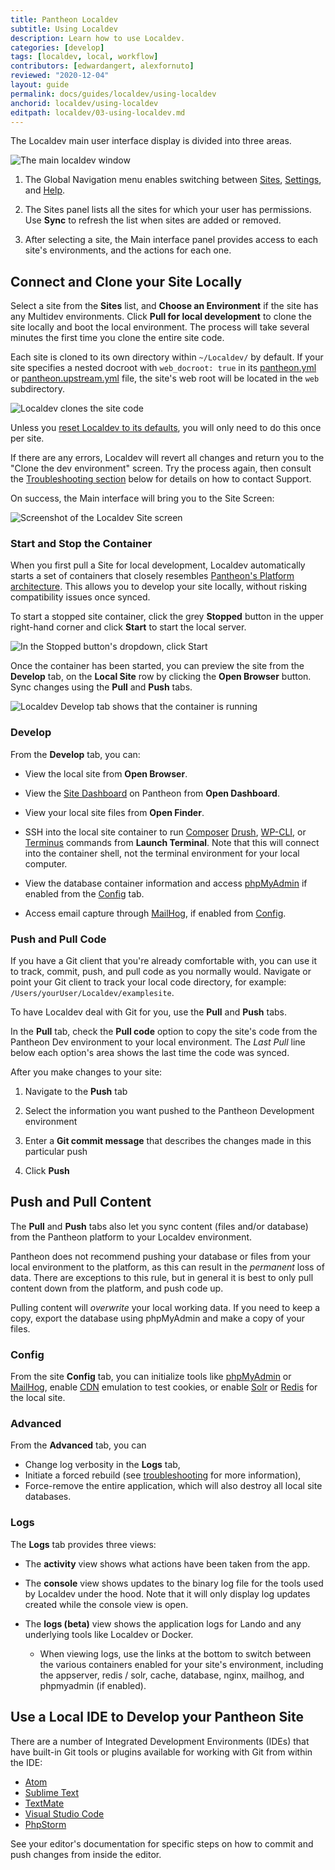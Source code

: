 ```yaml
---
title: Pantheon Localdev
subtitle: Using Localdev
description: Learn how to use Localdev.
categories: [develop]
tags: [localdev, local, workflow]
contributors: [edwardangert, alexfornuto]
reviewed: "2020-12-04"
layout: guide
permalink: docs/guides/localdev/using-localdev
anchorid: localdev/using-localdev
editpath: localdev/03-using-localdev.md
---
```


The Localdev main user interface display is divided into three areas.

![The main localdev window](../../../images/localdev/localdev-overview.png)

1. The Global Navigation menu enables switching between [Sites](#connect-and-clone-your-site-locally), [Settings](#settings), and [Help](#help).

1. The Sites panel lists all the sites for which your user has permissions. Use **Sync** to refresh the list when sites are added or removed.

1. After selecting a site, the Main interface panel provides access to each site's environments, and the actions for each one.

## Connect and Clone your Site Locally

Select a site from the **Sites** list, and **Choose an Environment** if the site has any Multidev environments. Click **Pull for local development** to clone the site locally and boot the local environment. The process will take several minutes the first time you clone the entire site code.

Each site is cloned to its own directory within `~/Localdev/` by default. If your site specifies a nested docroot with `web_docroot: true` in its [pantheon.yml](/pantheon-yml/#site-local-configurations-pantheonyml) or [pantheon.upstream.yml](/pantheon-yml/#custom-upstream-configurations-pantheonupstreamyml) file, the site's web root will be located in the `web` subdirectory.

![Localdev clones the site code](../../../images/localdev/localdev-cloning-site.png)

Unless you [reset Localdev to its defaults](#log-out-and-reset-to-defaults), you will only need to do this once per site.

If there are any errors, Localdev will revert all changes and return you to the "Clone the dev environment" screen. Try the process again, then consult the [Troubleshooting section](#faq-troubleshooting-and-support) below for details on how to contact Support.

On success, the Main interface will bring you to the Site Screen:

![Screenshot of the Localdev Site screen](../../../images/localdev/localdev-site-running-screen.png)

### Start and Stop the Container

When you first pull a Site for local development, Localdev automatically starts a set of containers that closely resembles [Pantheon's Platform architecture](https://pantheon.io/features/elastic-hosting?docs). This allows you to develop your site locally, without risking compatibility issues once synced.

To start a stopped site container, click the grey **Stopped** button in the upper right-hand corner and click **Start** to start the local server.

![In the Stopped button's dropdown, click Start](../../../images/localdev/localdev-start-destroy.png)

Once the container has been started, you can preview the site from the <i className="fa fa-wrench"></i> **Develop** tab, on the **Local Site** row by clicking the **Open Browser** button. Sync changes using the <i className="fa fa-arrow-down"></i> **Pull** and <i className="fa fa-arrow-up"></i> **Push** tabs.

![Localdev Develop tab shows that the container is running](../../../images/localdev/localdev-develop-tab-container-running.png)

### Develop

From the **<i className="fa fa-wrench"></i> Develop** tab, you can:

- View the local site from **Open Browser**.

- View the [Site Dashboard](/sites) on Pantheon from **Open Dashboard**.

- View your local site files from **Open Finder**.

- SSH into the local site container to run [Composer](/composer) [Drush](/drush), [WP-CLI](/wp-cli), or [Terminus](/terminus) commands from **Launch Terminal**. Note that this will connect into the container shell, not the terminal environment for your local computer.

- View the database container information and access [phpMyAdmin](https://www.phpmyadmin.net/) if enabled from the [Config](#Config) tab.

- Access email capture through [MailHog](https://github.com/mailhog/MailHog), if enabled from [Config](#config).

### Push and Pull Code

If you have a Git client that you're already comfortable with, you can use it to track, commit, push, and pull code as you normally would. Navigate or point your Git client to track your local code directory, for example: `/Users/yourUser/Localdev/examplesite`.

To have Localdev deal with Git for you, use the **<i className="fa fa-arrow-down"></i> Pull** and **<i className="fa fa-arrow-up"></i> Push** tabs.

In the **Pull** tab, check the **Pull code** option to copy the site's code from the Pantheon Dev environment to your local environment. The *Last Pull* line below each option's area shows the last time the code was synced.

After you make changes to your site:

1. Navigate to the **<i className="fa fa-arrow-up"></i> Push** tab

1. Select the information you want pushed to the Pantheon Development environment

1. Enter a **Git commit message** that describes the changes made in this particular push

1. Click **Push**

## Push and Pull Content

The **<i className="fa fa-arrow-down"></i> Pull** and **<i className="fa fa-arrow-up"></i> Push** tabs also let you sync content (files and/or database) from the Pantheon platform to your Localdev environment.

<Alert title="Warning" type="danger">

Pantheon does not recommend pushing your database or files from your local environment to the platform, as this can result in the *permanent* loss of data. There are exceptions to this rule, but in general it is best to only pull content down from the platform, and push code up.

Pulling content will *overwrite* your local working data. If you need to keep a copy, export the database using phpMyAdmin and make a copy of your files.

</Alert>

### Config

From the site **<i className="fa fa-cog"></i> Config** tab, you can initialize tools like [phpMyAdmin](https://www.phpmyadmin.net/) or [MailHog](https://github.com/mailhog/MailHog), enable [CDN](/global-cdn) emulation to test cookies, or enable [Solr](/solr) or [Redis](/object-cache) for the local site.

### Advanced

From the **<i className="fa fa-bolt"></i> Advanced** tab, you can

- Change log verbosity in the **<i className="fa fa-bug"></i> Logs** tab,
- Initiate a forced rebuild (see [troubleshooting](/guides/localdev/troubleshoot-support) for more information),
- Force-remove the entire application, which will also destroy all local site databases.

### Logs

The **<i className="fa fa-bug"></i> Logs** tab provides three views:

- The **activity** view shows what actions have been taken from the app.

- The **console** view shows updates to the binary log file for the tools used by Localdev under the hood. Note that it will only display log updates created while the console view is open.

- The **logs (beta)** view shows the application logs for Lando and any underlying tools like Localdev or Docker.

  - When viewing logs, use the links at the bottom to switch between the various containers enabled for your site's environment, including the appserver, redis / solr, cache, database, nginx, mailhog, and phpmyadmin (if enabled).

## Use a Local IDE to Develop your Pantheon Site

There are a number of Integrated Development Environments (IDEs) that have built-in Git tools or plugins available for working with Git from within the IDE:

- [Atom](https://atom.io/)
- [Sublime Text](https://www.sublimetext.com/)
- [TextMate](https://macromates.com/)
- [Visual Studio Code](https://code.visualstudio.com)
- [PhpStorm](https://www.jetbrains.com/phpstorm)

See your editor's documentation for specific steps on how to commit and push changes from inside the editor.
